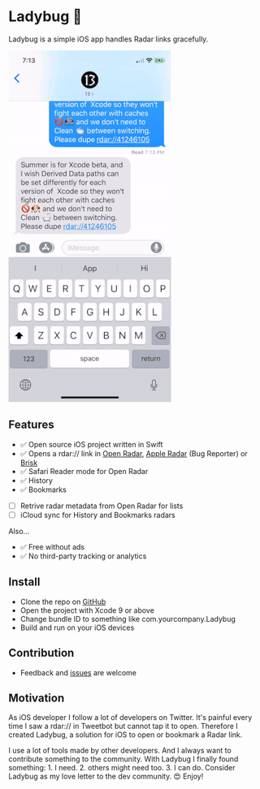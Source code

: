 # Ladybug 🐞

Ladybug is a simple iOS app handles Radar links gracefully.

![](demo.gif)

## Features

- ✅ Open source iOS project written in Swift
- ✅ Opens a rdar:// link in [Open Radar](https://openradar.appspot.com/), [Apple Radar](https://bugreport.apple.com/) (Bug Reporter) or [Brisk](https://github.com/br1sk/brisk-ios)
- ✅ Safari Reader mode for Open Radar
- ✅ History
- ✅ Bookmarks
- [ ] Retrive radar metadata from Open Radar for lists
- [ ] iCloud sync for History and Bookmarks radars

Also... 

- ✅ Free without ads
- ✅ No third-party tracking or analytics

## Install

- Clone the repo on [GitHub](https://github.com/ethanhuang13/ladybug)
- Open the project with Xcode 9 or above
- Change bundle ID to something like com.yourcompany.Ladybug
- Build and run on your iOS devices

## Contribution 

- Feedback and [issues](https://github.com/ethanhuang13/ladybug/issues/new) are welcome

## Motivation

As iOS developer I follow a lot of developers on Twitter. It's painful every time I saw a rdar:// in Tweetbot but cannot tap it to open. Therefore I created Ladybug, a solution for iOS to open or bookmark a Radar link. 

I use a lot of tools made by other developers. And I always want to contribute something to the community. With Ladybug I finally found something: 1. I need. 2. others might need too. 3. I can do. Consider Ladybug as my love letter to the dev community. 😍 Enjoy!
